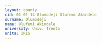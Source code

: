 ```yaml
---
layout: county 
cid: 01-01-14-Olumodeji-Olufemi Akindele
surname: Olumodeji
name: Olufemi Akindele
university: Univ. Trento
unita: IRIS
---
```


